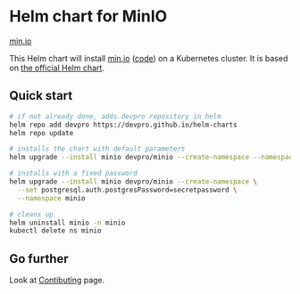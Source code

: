 # Helm chart for MinIO

[min.io](https://min.io/)

This Helm chart will install [min.io](https://min.io/) ([code](https://github.com/minio/minio)) on a Kubernetes cluster.
It is based on [the official Helm chart](https://github.com/minio/minio/tree/master/helm/minio).

## Quick start

```bash
# if not already done, adds devpro repository in helm
helm repo add devpro https://devpro.github.io/helm-charts
helm repo update

# installs the chart with default parameters
helm upgrade --install minio devpro/minio --create-namespace --namespace minio

# installs with a fixed password
helm upgrade --install minio devpro/minio --create-namespace \
  --set postgresql.auth.postgresPassword=secretpassword \
  --namespace minio

# cleans up
helm uninstall minio -n minio
kubectl delete ns minio
```

## Go further

Look at [Contibuting](CONTRIBUTING.md) page.
